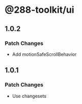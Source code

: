 # @288-toolkit/ui

## 1.0.2

### Patch Changes

- Add motionSafeScrollBehavior

## 1.0.1

### Patch Changes

- Use changesets
